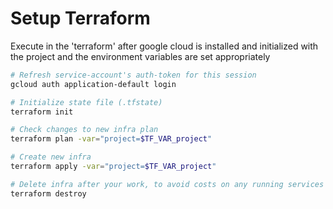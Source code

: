 # Setup Terraform

Execute in the 'terraform' after google cloud is installed and initialized with the project and the environment variables are set appropriately

```bash
# Refresh service-account's auth-token for this session
gcloud auth application-default login

# Initialize state file (.tfstate)
terraform init

# Check changes to new infra plan
terraform plan -var="project=$TF_VAR_project"

# Create new infra
terraform apply -var="project=$TF_VAR_project"

# Delete infra after your work, to avoid costs on any running services
terraform destroy
```
